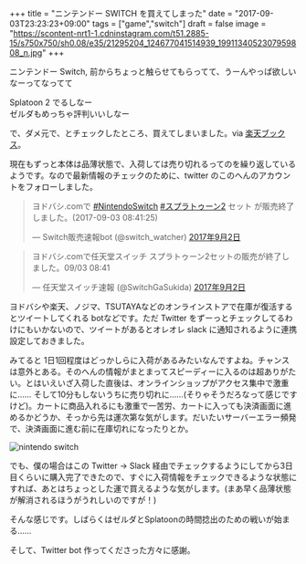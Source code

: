 +++
title = "ニンテンドー SWITCH を買えてしまった"
date = "2017-09-03T23:23:23+09:00"
tags = ["game","switch"]
draft = false
image = "https://scontent-nrt1-1.cdninstagram.com/t51.2885-15/s750x750/sh0.08/e35/21295204_124677041514939_1991134052307959808_n.jpg"
+++

ニンテンドー Switch, 前からちょっと触らせてもらってて、うーんやっぱ欲しいなーってなってて

Splatoon 2 でるしなー  
ゼルダもめっちゃ評判いいしなー

で、ダメ元で、とチェックしたところ、買えてしまいました。via [楽天ブックス](http://ts.books.rakuten.co.jp/rb/14943334/?scid=afb_005670spu)。

現在もずっと本体は品薄状態で、入荷しては売り切れるってのを繰り返しているようです。なので最新情報のチェックのために、twitter のこのへんのアカウントをフォローしました。

<blockquote class="twitter-tweet" data-lang="ja"><p lang="ja" dir="ltr">ヨドバシ.comで <a href="https://twitter.com/hashtag/NintendoSwitch?src=hash">#NintendoSwitch</a> <a href="https://twitter.com/hashtag/%E3%82%B9%E3%83%97%E3%83%A9%E3%83%88%E3%82%A5%E3%83%BC%E3%83%B32?src=hash">#スプラトゥーン2</a> セット が販売終了しました。(2017-09-03 08:41:25)</p>&mdash; Switch販売速報bot (@switch_watcher) <a href="https://twitter.com/switch_watcher/status/904127155147161601">2017年9月2日</a></blockquote>
<script async src="//platform.twitter.com/widgets.js" charset="utf-8"></script>
<blockquote class="twitter-tweet" data-lang="ja"><p lang="ja" dir="ltr">ヨドバシ.comで任天堂スイッチ スプラトゥーン2セットの販売が終了しました。09/03 08:41</p>&mdash; 任天堂スイッチ速報 (@SwitchGaSukida) <a href="https://twitter.com/SwitchGaSukida/status/904127062184607745">2017年9月2日</a></blockquote>
<script async src="//platform.twitter.com/widgets.js" charset="utf-8"></script>

ヨドバシや楽天、ノジマ、TSUTAYAなどのオンラインストアで在庫が復活するとツイートしてくれる botなどです。ただ Twitter をずーっとチェックしてるわけにもいかないので、ツイートがあるとオレオレ slack に通知されるように連携設定しておきました。

みてると 1日1回程度はどっかしらに入荷があるみたいなんですよね。チャンスは意外とある。そのへんの情報がまとまってスピーディーに入るのは超ありがたい。とはいえいざ入荷した直後は、オンラインショップがアクセス集中で激重に…… そして10分もしないうちに売り切れに……(そりゃそうだろなって感じですけど)。カートに商品入れるにも激重で一苦労、カートに入っても決済画面に進めるかどうか、そっから先は運次第な気がします。だいたいサーバーエラー頻発で、決済画面に進む前に在庫切れになったりとか。

![nintendo switch](https://scontent-nrt1-1.cdninstagram.com/t51.2885-15/s750x750/sh0.08/e35/21295204_124677041514939_1991134052307959808_n.jpg)

でも、僕の場合はこの Twitter → Slack 経由でチェックするようにしてから3日目くらいに購入完了できたので、すぐに入荷情報をチェックできるような状態にすれば、あとはちょっとした運で買えるような気がします。(まあ早く品薄状態が解消されるほうがうれしいのですが！)

そんな感じです。しばらくはゼルダとSplatoonの時間捻出のための戦いが始まる……

そして、Twitter bot 作ってくださった方々に感謝。
